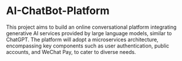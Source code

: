 # AI-ChatBot-Platform
This project aims to build an online conversational platform integrating generative AI services provided by large language models, similar to ChatGPT. The platform will adopt a microservices architecture, encompassing key components such as user authentication, public accounts, and WeChat Pay, to cater to diverse needs. 
